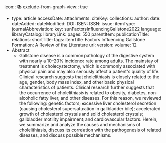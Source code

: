 icon:: 📚
exclude-from-graph-view:: true

- type: article
  accessDate: 
  attachments: 
  citeKey: 
  collections: 
  author: 
  date: 
  dateAdded: 
  dateModified: 
  DOI: 
  ISBN: 
  ISSN: 
  issue: 
  itemType: 
  journalAbbreviation: 
  key: sunFactorsInfluencingGallstone2022
  language: 
  libraryCatalog: 
  libraryLink: 
  pages: 550
  parentItem: 
  publicationTitle: 
  relations: 
  shortTitle: 
  tags: 
  itemTitle: Factors Influencing Gallstone Formation: A Review of the Literature
  url: 
  version: 
  volume: 12
- Abstract
	- Gallstone disease is a common pathology of the digestive system with nearly a 10–20% incidence rate among adults. The mainstay of treatment is cholecystectomy, which is commonly associated with physical pain and may also seriously affect a patient's quality of life. Clinical research suggests that cholelithiasis is closely related to the age, gender, body mass index, and other basic physical characteristics of patients. Clinical research further suggests that the occurrence of cholelithiasis is related to obesity, diabetes, non-alcoholic fatty liver, and other diseases. For this reason, we reviewed the following: genetic factors; excessive liver cholesterol secretion (causing cholesterol supersaturation in gallbladder bile); accelerated growth of cholesterol crystals and solid cholesterol crystals; gallbladder motility impairment; and cardiovascular factors. Herein, we summarize and analyze the causes and mechanisms of cholelithiasis, discuss its correlation with the pathogenesis of related diseases, and discuss possible mechanisms.
